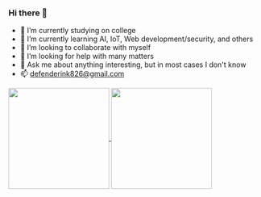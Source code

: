### Hi there 👋

- 🔭 I’m currently studying on college
- 🌱 I’m currently learning AI, IoT, Web development/security, and others
- 👯 I’m looking to collaborate with myself
- 🤔 I’m looking for help with many matters
- 💬 Ask me about anything interesting, but in most cases I don't know
- 📫 defenderink826@gmail.com

<a href="https://github-readme-stats-rose-three-81.vercel.app/api/top-langs/?username=baihliu&layout=compact&hide=html">
  <img height=200 align="center" src="https://github-readme-stats-rose-three-81.vercel.app/api/top-langs/?username=baihliu&layout=compact&hide=html&exclude_repo=github-readme-stats,statistics,ChatGPT-Next-Web" />
</a>
<a href="https://github-readme-stats-rose-three-81.vercel.app/api?username=baihliu&count_private=true">
  <img height=200 align="center" src="https://github-readme-stats-rose-three-81.vercel.app/api?username=baihliu&count_private=true&langs_count=8&card_width=320" />
</a>
